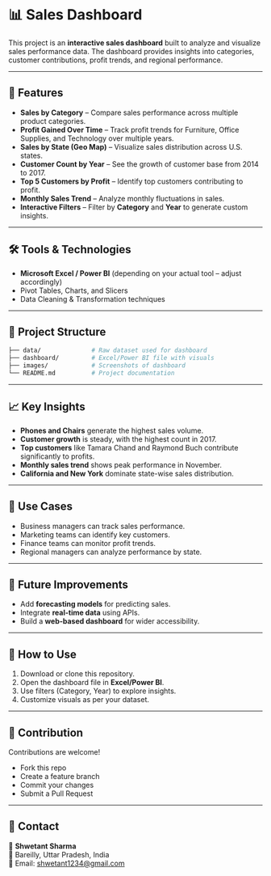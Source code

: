 # 📊 Sales Dashboard  

This project is an **interactive sales dashboard** built to analyze and visualize sales performance data. The dashboard provides insights into categories, customer contributions, profit trends, and regional performance.  

---

## 🚀 Features  

- **Sales by Category** – Compare sales performance across multiple product categories.  
- **Profit Gained Over Time** – Track profit trends for Furniture, Office Supplies, and Technology over multiple years.  
- **Sales by State (Geo Map)** – Visualize sales distribution across U.S. states.  
- **Customer Count by Year** – See the growth of customer base from 2014 to 2017.  
- **Top 5 Customers by Profit** – Identify top customers contributing to profit.  
- **Monthly Sales Trend** – Analyze monthly fluctuations in sales.  
- **Interactive Filters** – Filter by **Category** and **Year** to generate custom insights.  

---

## 🛠️ Tools & Technologies  

- **Microsoft Excel / Power BI** (depending on your actual tool – adjust accordingly)  
- Pivot Tables, Charts, and Slicers  
- Data Cleaning & Transformation techniques  

---

## 📂 Project Structure  

```bash
├── data/              # Raw dataset used for dashboard
├── dashboard/         # Excel/Power BI file with visuals
├── images/            # Screenshots of dashboard
└── README.md          # Project documentation
``` 

---

## 📈 Key Insights  

- **Phones and Chairs** generate the highest sales volume.  
- **Customer growth** is steady, with the highest count in 2017.  
- **Top customers** like Tamara Chand and Raymond Buch contribute significantly to profits.  
- **Monthly sales trend** shows peak performance in November.  
- **California and New York** dominate state-wise sales distribution.  

---

## 🎯 Use Cases  

- Business managers can track sales performance.  
- Marketing teams can identify key customers.  
- Finance teams can monitor profit trends.  
- Regional managers can analyze performance by state.  

---

## 🔮 Future Improvements  

- Add **forecasting models** for predicting sales.  
- Integrate **real-time data** using APIs.  
- Build a **web-based dashboard** for wider accessibility.  

---

## 📌 How to Use  

1. Download or clone this repository.  
2. Open the dashboard file in **Excel/Power BI**.  
3. Use filters (Category, Year) to explore insights.  
4. Customize visuals as per your dataset.  

---

## 🤝 Contribution  

Contributions are welcome!  
- Fork this repo  
- Create a feature branch  
- Commit your changes  
- Submit a Pull Request  

---

## 📧 Contact  

👤 **Shwetant Sharma**  
📍 Bareilly, Uttar Pradesh, India  
📩 Email: [shwetant1234@gmail.com](mailto:shwetant1234@gmail.com)  
